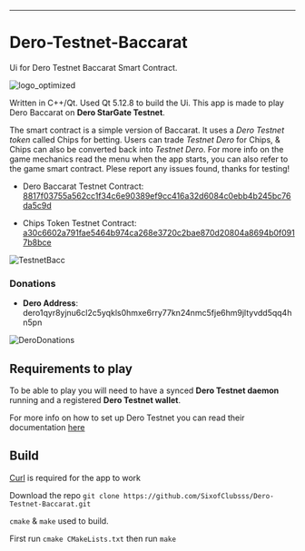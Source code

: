 ---
# Dero-Testnet-Baccarat
Ui for Dero Testnet Baccarat Smart Contract.

![logo_optimized](https://user-images.githubusercontent.com/84689659/165416164-7e63fc07-e2ef-4391-9e6b-ed8eeaa6d2af.png)

Written in C++/Qt. Used Qt 5.12.8 to build the Ui. This app is made to play Dero Baccarat on **Dero StarGate Testnet**. 

The smart contract is a simple version of Baccarat. It uses a _Dero Testnet token_ called Chips for betting. Users can trade _Testnet Dero_ for Chips, & Chips can also be converted back into _Testnet Dero_. For more info on the game mechanics read the menu when the app starts, you can also refer to the game smart contract. Plese report any issues found, thanks for testing!

- Dero Baccarat Testnet Contract: [8817f03755a562cc1f34c6e90389ef9cc416a32d6084c0ebb4b245bc76da5c9d](a30c6602a791fae5464b974ca268e3720c2bae870d20804a8694b0f0917b8bce)

- Chips Token Testnet Contract: [a30c6602a791fae5464b974ca268e3720c2bae870d20804a8694b0f0917b8bce](https://testnetexplorer.derohe.com/tx/a30c6602a791fae5464b974ca268e3720c2bae870d20804a8694b0f0917b8bce)

![TestnetBacc](https://user-images.githubusercontent.com/84689659/165413415-db5de7bd-691d-4f65-877d-c6f0ec41256b.jpg)
### Donations
- **Dero Address**: dero1qyr8yjnu6cl2c5yqkls0hmxe6rry77kn24nmc5fje6hm9jltyvdd5qq4hn5pn

![DeroDonations](https://user-images.githubusercontent.com/84689659/165414903-44164e7e-4277-44f8-b1fe-8d139f559db1.jpg)


## Requirements to play
To be able to play you will need to have a synced **Dero Testnet daemon** running and a registered **Dero Testnet wallet**.

For more info on how to set up Dero Testnet you can read their documentation [here](https://docs.dero.io/rtd_pages/basic_deploysc.html#setting-up-a-testnet-environment)

## Build
[Curl](https://curl.se/) is required for the app to work

Download the repo `git clone https://github.com/SixofClubsss/Dero-Testnet-Baccarat.git`

`cmake` & `make` used to build.

First run `cmake CMakeLists.txt` then run `make`
#
